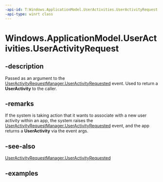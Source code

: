 ```yaml
---
-api-id: T:Windows.ApplicationModel.UserActivities.UserActivityRequest
-api-type: winrt class
---
```


<!-- Class syntax.
public class UserActivityRequest
-->

# Windows.ApplicationModel.UserActivities.UserActivityRequest

## -description
Passed as an argument to the [UserActivityRequestManager.UserActivityRequested](useractivityrequestmanager_useractivityrequested.md) event. Used to return a **UserActivity** to the caller.

## -remarks
If the system is taking action that it wants to associate with a new user activity within an app, the system raises the [UserActivityRequestManager.UserActivityRequested](useractivityrequestmanager_useractivityrequested.md) event, and the app returns a **UserActivity** via the event args.

## -see-also
[UserActivityRequestManager.UserActivityRequested](useractivityrequestmanager_useractivityrequested.md)

## -examples
